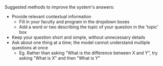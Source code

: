 Suggested methods to improve the system's answers:
- Provide relevant contextual information
  - Fill in your faculty and program in the dropdown boxes
  - Add a word or two describing the topic of your question in the 'topic' box
- Keep your question short and simple, without unnecessary details
- Ask about one thing at a time; the model cannot understand multiple questions at once
  - Eg. Rather than asking "What is the difference between X and Y", try asking "What is X" and then "What is Y"
